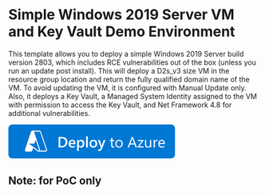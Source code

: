 # Simple Windows 2019 Server VM and Key Vault Demo Environment

This template allows you to deploy a simple Windows 2019 Server build version 2803, which includes RCE vulnerabilities out of the box (unless you run an update post install). This will deploy a D2s_v3 size VM in the resource group location and return the fully qualified domain name of the VM. To avoid updating the VM, it is configured with Manual Update only. Also, it deploys a Key Vault, a Managed System Identity assigned to the VM with permission to access the Key Vault, and Net Framework 4.8 for additional vulnerabilities.

[![Deploy To Azure](https://raw.githubusercontent.com/Azure/azure-quickstart-templates/master/1-CONTRIBUTION-GUIDE/images/deploytoazure.svg?sanitize=true)](https://portal.azure.com/#create/Microsoft.Template/uri/https%3A%2F%2Fraw.githubusercontent.com%2FGastori%2Fcloudmapdemoenv%2Fmain%2Fdeploy.json)



## Note: for PoC only
